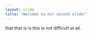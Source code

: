 ```yaml
---
layout: slide
title: "Welcome to our second slide!"
---
```

that that is is
this is not difficult at all.
